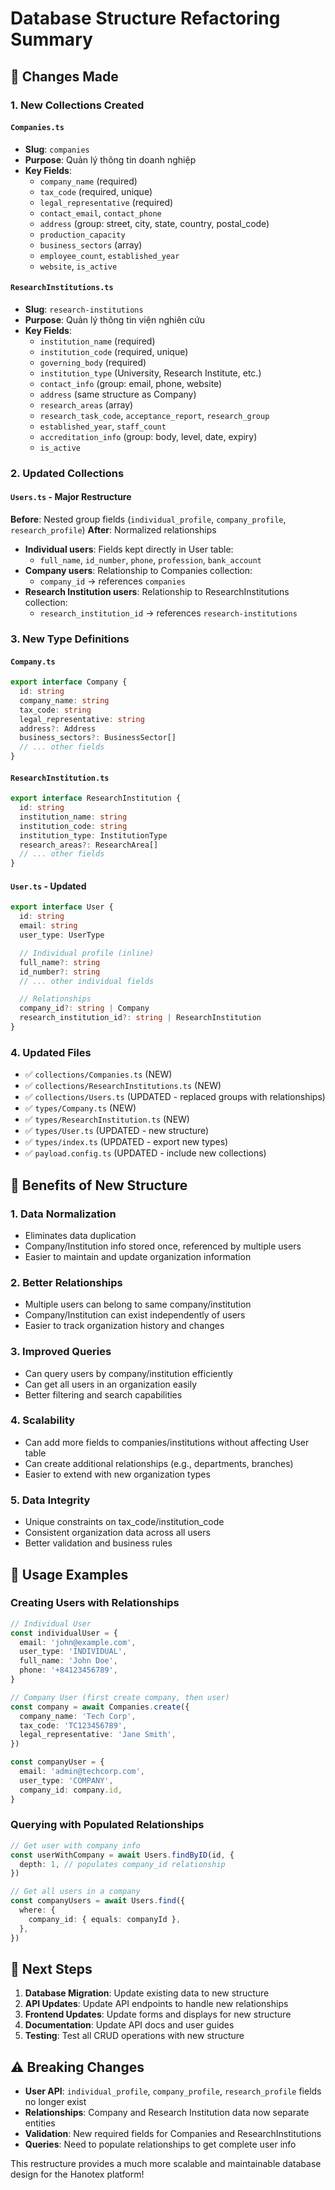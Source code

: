 # Database Structure Refactoring Summary

## 🔄 Changes Made

### 1. New Collections Created

#### `Companies.ts`

- **Slug**: `companies`
- **Purpose**: Quản lý thông tin doanh nghiệp
- **Key Fields**:
  - `company_name` (required)
  - `tax_code` (required, unique)
  - `legal_representative` (required)
  - `contact_email`, `contact_phone`
  - `address` (group: street, city, state, country, postal_code)
  - `production_capacity`
  - `business_sectors` (array)
  - `employee_count`, `established_year`
  - `website`, `is_active`

#### `ResearchInstitutions.ts`

- **Slug**: `research-institutions`
- **Purpose**: Quản lý thông tin viện nghiên cứu
- **Key Fields**:
  - `institution_name` (required)
  - `institution_code` (required, unique)
  - `governing_body` (required)
  - `institution_type` (University, Research Institute, etc.)
  - `contact_info` (group: email, phone, website)
  - `address` (same structure as Company)
  - `research_areas` (array)
  - `research_task_code`, `acceptance_report`, `research_group`
  - `established_year`, `staff_count`
  - `accreditation_info` (group: body, level, date, expiry)
  - `is_active`

### 2. Updated Collections

#### `Users.ts` - Major Restructure

**Before**: Nested group fields (`individual_profile`, `company_profile`, `research_profile`)
**After**: Normalized relationships

- **Individual users**: Fields kept directly in User table:
  - `full_name`, `id_number`, `phone`, `profession`, `bank_account`
- **Company users**: Relationship to Companies collection:
  - `company_id` → references `companies`
- **Research Institution users**: Relationship to ResearchInstitutions collection:
  - `research_institution_id` → references `research-institutions`

### 3. New Type Definitions

#### `Company.ts`

```typescript
export interface Company {
  id: string
  company_name: string
  tax_code: string
  legal_representative: string
  address?: Address
  business_sectors?: BusinessSector[]
  // ... other fields
}
```

#### `ResearchInstitution.ts`

```typescript
export interface ResearchInstitution {
  id: string
  institution_name: string
  institution_code: string
  institution_type: InstitutionType
  research_areas?: ResearchArea[]
  // ... other fields
}
```

#### `User.ts` - Updated

```typescript
export interface User {
  id: string
  email: string
  user_type: UserType

  // Individual profile (inline)
  full_name?: string
  id_number?: string
  // ... other individual fields

  // Relationships
  company_id?: string | Company
  research_institution_id?: string | ResearchInstitution
}
```

### 4. Updated Files

- ✅ `collections/Companies.ts` (NEW)
- ✅ `collections/ResearchInstitutions.ts` (NEW)
- ✅ `collections/Users.ts` (UPDATED - replaced groups with relationships)
- ✅ `types/Company.ts` (NEW)
- ✅ `types/ResearchInstitution.ts` (NEW)
- ✅ `types/User.ts` (UPDATED - new structure)
- ✅ `types/index.ts` (UPDATED - export new types)
- ✅ `payload.config.ts` (UPDATED - include new collections)

## 🎯 Benefits of New Structure

### 1. **Data Normalization**

- Eliminates data duplication
- Company/Institution info stored once, referenced by multiple users
- Easier to maintain and update organization information

### 2. **Better Relationships**

- Multiple users can belong to same company/institution
- Company/Institution can exist independently of users
- Easier to track organization history and changes

### 3. **Improved Queries**

- Can query users by company/institution efficiently
- Can get all users in an organization easily
- Better filtering and search capabilities

### 4. **Scalability**

- Can add more fields to companies/institutions without affecting User table
- Can create additional relationships (e.g., departments, branches)
- Easier to extend with new organization types

### 5. **Data Integrity**

- Unique constraints on tax_code/institution_code
- Consistent organization data across all users
- Better validation and business rules

## 🔧 Usage Examples

### Creating Users with Relationships

```typescript
// Individual User
const individualUser = {
  email: 'john@example.com',
  user_type: 'INDIVIDUAL',
  full_name: 'John Doe',
  phone: '+84123456789',
}

// Company User (first create company, then user)
const company = await Companies.create({
  company_name: 'Tech Corp',
  tax_code: 'TC123456789',
  legal_representative: 'Jane Smith',
})

const companyUser = {
  email: 'admin@techcorp.com',
  user_type: 'COMPANY',
  company_id: company.id,
}
```

### Querying with Populated Relationships

```typescript
// Get user with company info
const userWithCompany = await Users.findByID(id, {
  depth: 1, // populates company_id relationship
})

// Get all users in a company
const companyUsers = await Users.find({
  where: {
    company_id: { equals: companyId },
  },
})
```

## 🚀 Next Steps

1. **Database Migration**: Update existing data to new structure
2. **API Updates**: Update API endpoints to handle new relationships
3. **Frontend Updates**: Update forms and displays for new structure
4. **Documentation**: Update API docs and user guides
5. **Testing**: Test all CRUD operations with new structure

## ⚠️ Breaking Changes

- **User API**: `individual_profile`, `company_profile`, `research_profile` fields no longer exist
- **Relationships**: Company and Research Institution data now separate entities
- **Validation**: New required fields for Companies and ResearchInstitutions
- **Queries**: Need to populate relationships to get complete user info

This restructure provides a much more scalable and maintainable database design for the Hanotex platform!
